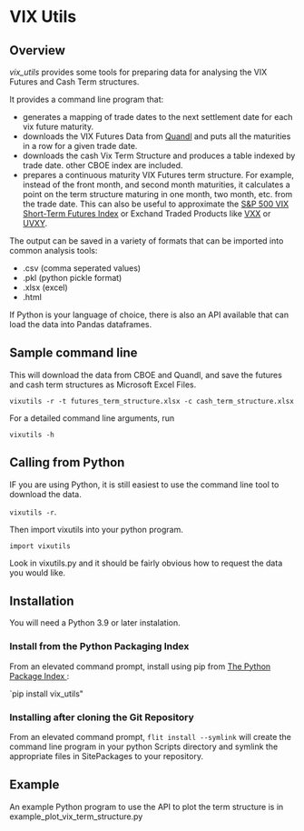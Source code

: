 # VIX Utils
## Overview

*vix_utils* provides some tools for preparing data for analysing  the VIX Futures and Cash Term structures.

It provides a command line program that:

* generates a mapping of trade dates to the next settlement date for each vix future maturity.
* downloads the VIX Futures Data from [Quandl](https://www.quandl.com/) and puts
all the maturities in a row for a given trade date.  
* downloads the cash  Vix Term Structure and produces a table indexed by trade date.
other CBOE index are included.
* prepares a continuous maturity VIX Futures term structure.  For example, instead of the front month, and second month maturities, it calculates a point on the term structure maturing in one month, two month, etc. from the trade date.  This can also be useful to approximate the [S&P 500 VIX Short-Term Futures Index](https://www.spglobal.com/spdji/en/indices/strategy/sp-500-vix-short-term-index-mcap/#overview) or Exchand Traded Products like [VXX](https://www.ipathetn.com/US/16/en/details.app?instrumentId=341408) or [UVXY](https://www.proshares.com/funds/uvxy.html).

The output can be saved in a variety of formats that can be imported into common analysis tools:

* .csv (comma seperated values)
* .pkl  (python pickle format)
*  .xlsx (excel)
*  .html

If Python is your language of choice, there is also an API available that can load the data into
Pandas dataframes.

## Sample command line

This will download the data from CBOE and Quandl, and save the futures and cash term structures as 
Microsoft Excel Files.

`vixutils -r -t futures_term_structure.xlsx -c cash_term_structure.xlsx `
 
For a detailed command line arguments, run 

`vixutils -h`

## Calling from Python

IF you are using Python, it is still easiest to use the command line tool to download the data.

`vixutils -r`.

Then import vixutils into your python program.

`import vixutils`

Look in vixutils.py and it should be fairly obvious how to request the 
data you would like.



## Installation

You will need a Python 3.9 or later instalation.

### Install from the Python Packaging Index
From an elevated command prompt, 
install using pip from [The Python Package Index ](https://www.pypi.org):

`pip install vix_utils"

### Installing after cloning the Git Repository

From an elevated command prompt,
`flit install --symlink` will create the command line program in your python Scripts directory and symlink the 
appropriate files in SitePackages to your repository.

## Example

An example Python program to use the API to plot the 
term structure is in example_plot_vix_term_structure.py



